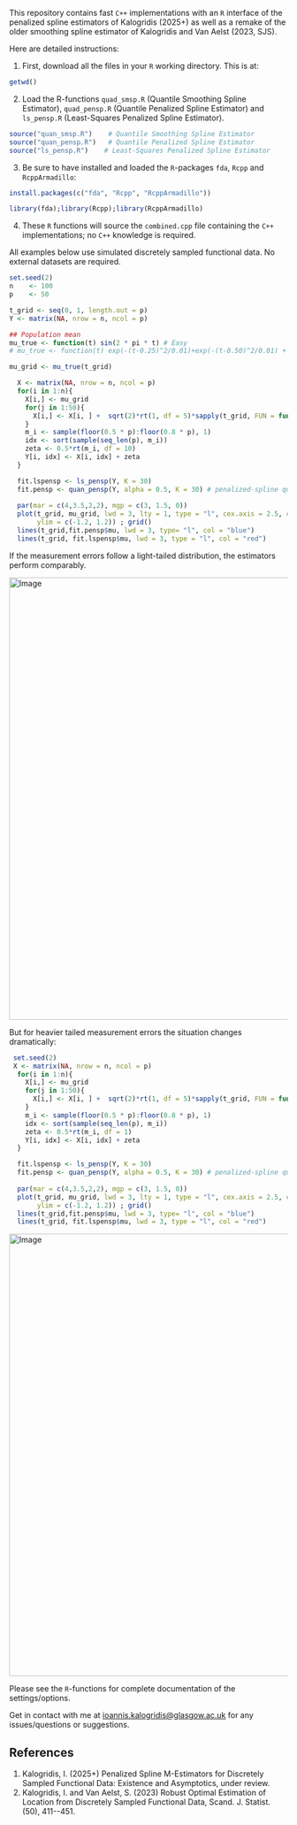 This repository contains fast ```C++``` implementations with an ```R``` interface of the penalized spline estimators of Kalogridis (2025+) as well as a remake of the older smoothing spline estimator of
Kalogridis and Van Aelst (2023, SJS). 

Here are detailed instructions:
1. First, download all the files in your ```R``` working directory. This is at:
```r
getwd()
```
2. Load the R-functions ```quad_smsp.R``` (Quantile Smoothing Spline Estimator), ```quad_pensp.R``` (Quantile Penalized Spline Estimator) and ```ls_pensp.R``` (Least-Squares Penalized Spline Estimator).

```r
source("quan_smsp.R")    # Quantile Smoothing Spline Estimator
source("quan_pensp.R")   # Quantile Penalized Spline Estimator
source("ls_pensp.R")    # Least-Squares Penalized Spline Estimator
```

3. Be sure to have installed and loaded the ```R```-packages ```fda```, ```Rcpp``` and ```RcppArmadillo```:

```r
install.packages(c("fda", "Rcpp", "RcppArmadillo"))

library(fda);library(Rcpp);library(RcppArmadillo)
```

4. These ```R``` functions will source the ```combined.cpp``` file containing the ```C++``` implementations; no ```C++``` knowledge is required.

All examples below use simulated discretely sampled functional data. No external datasets are required.


```r
set.seed(2)
n    <- 100
p    <- 50

t_grid <- seq(0, 1, length.out = p)
Y <- matrix(NA, nrow = n, ncol = p)

## Population mean
mu_true <- function(t) sin(2 * pi * t) # Easy
# mu_true <- function(t) exp(-(t-0.25)^2/0.01)+exp(-(t-0.50)^2/0.01) + exp(-(t-0.75)^2/0.01) # Much harder

mu_grid <- mu_true(t_grid)

  X <- matrix(NA, nrow = n, ncol = p)
  for(i in 1:n){
    X[i,] <- mu_grid 
    for(j in 1:50){ 
      X[i,] <- X[i, ] +  sqrt(2)*rt(1, df = 5)*sapply(t_grid, FUN = function(x) sin((j-1/2)*pi*x)/((j-1/2)*pi) )
    }
    m_i <- sample(floor(0.5 * p):floor(0.8 * p), 1)
    idx <- sort(sample(seq_len(p), m_i))
    zeta <- 0.5*rt(m_i, df = 10)
    Y[i, idx] <- X[i, idx] + zeta
  }

  fit.lspensp <- ls_pensp(Y, K = 30)
  fit.pensp <- quan_pensp(Y, alpha = 0.5, K = 30) # penalized-spline quantile estimator
  
  par(mar = c(4,3.5,2,2), mgp = c(3, 1.5, 0))
  plot(t_grid, mu_grid, lwd = 3, lty = 1, type = "l", cex.axis = 2.5, cex.lab = 2.5, ylab = "", xlab = "t",
       ylim = c(-1.2, 1.2)) ; grid()
  lines(t_grid,fit.pensp$mu, lwd = 3, type= "l", col = "blue")
  lines(t_grid, fit.lspensp$mu, lwd = 3, type = "l", col = "red")
```
If the measurement errors follow a light-tailed distribution, the estimators perform comparably. 

<img width="1200" height="800" alt="Image" src="https://github.com/user-attachments/assets/c3955e99-7546-4033-80bb-352914ecdc7b" />

But for heavier tailed measurement errors the situation changes dramatically:

```r
 set.seed(2)
 X <- matrix(NA, nrow = n, ncol = p)
  for(i in 1:n){
    X[i,] <- mu_grid 
    for(j in 1:50){ 
      X[i,] <- X[i, ] +  sqrt(2)*rt(1, df = 5)*sapply(t_grid, FUN = function(x) sin((j-1/2)*pi*x)/((j-1/2)*pi) )
    }
    m_i <- sample(floor(0.5 * p):floor(0.8 * p), 1)
    idx <- sort(sample(seq_len(p), m_i))
    zeta <- 0.5*rt(m_i, df = 1)
    Y[i, idx] <- X[i, idx] + zeta
  }

  fit.lspensp <- ls_pensp(Y, K = 30)
  fit.pensp <- quan_pensp(Y, alpha = 0.5, K = 30) # penalized-spline quantile estimator
  
  par(mar = c(4,3.5,2,2), mgp = c(3, 1.5, 0))
  plot(t_grid, mu_grid, lwd = 3, lty = 1, type = "l", cex.axis = 2.5, cex.lab = 2.5, ylab = "", xlab = "t",
       ylim = c(-1.2, 1.2)) ; grid()
  lines(t_grid,fit.pensp$mu, lwd = 3, type= "l", col = "blue")
  lines(t_grid, fit.lspensp$mu, lwd = 3, type = "l", col = "red")
```
<img width="1200" height="800" alt="Image" src="https://github.com/user-attachments/assets/812a573f-45a4-4b32-a1df-017f7b5f2f5b" />

Please see the ```R```-functions for complete documentation of the settings/options. 

Get in contact with me at ioannis.kalogridis@glasgow.ac.uk for any issues/questions or suggestions.

## References
1. Kalogridis, I. (2025+) Penalized Spline M-Estimators for Discretely Sampled Functional Data: Existence and Asymptotics, under review.
2. Kalogridis, I. and Van Aelst, S. (2023) Robust Optimal Estimation of Location from Discretely Sampled Functional Data, Scand. J. Statist. (50), 411--451.
